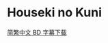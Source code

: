 # Houseki no Kuni

[简繁中文 BD 字幕下载](https://github.com/Nekomoekissaten-SUB/Nekomoekissaten-Storage/releases/download/subtitle_pkg/Houseki-no-Kuni_BD_zho.7z)
